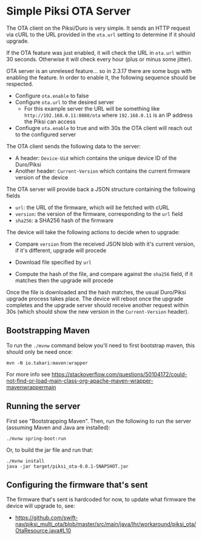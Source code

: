 # Simple Piksi OTA Server

The OTA client on the Piksi/Duro is very simple.  It sends an HTTP request via
cURL to the URL provided in the `ota.url` setting to determine if it should upgrade.

If the OTA feature was just enabled, it will check the URL in `ota.url` within
30 seconds.  Otherwise it will check every hour (plus or minus some jitter).

OTA server is an unrelesed feature... so in 2.3.17 there are some bugs with enabling
the feature.  In order to enable it, the following sequence should be respected.

- Configure `ota.enable` to false
- Configure `ota.url` to the desired server
  - For this example server the URL will be something like `http://192.168.0.11:8080/ota` where `192.168.0.11` is an IP address the Piksi can access
- Confiugre `ota.enable` to true and with 30s the OTA client will reach out to the configured server

The OTA client sends the following data to the server:

- A header: `Device-Uid` which contains the unique device ID of the Duro/Piksi
- Another header: `Current-Version` which contains the current firmware version of the device

The OTA server will provide back a JSON structure containing the following fields

- `url`: the URL of the firmware, which will be fetched with cURL
- `version`: the version of the firmware, corresponding to the `url` field
- `sha256`: a SHA256 hash of the firmware

The device will take the following actions to decide when to upgrade:

- Compare `version` from the received JSON blob with it's current version, if
  it's different, upgrade will procede

- Download file specified by `url`

- Compute the hash of the file, and compare against the `sha256` field, if it
  matches then the upgrade will procede

Once the file is downloaded and the hash matches, the usual Duro/Piksi upgrade
process takes place.  The device will reboot once the upgrade completes and the
upgrade server should receive another request within 30s (which should show the
new version in the `Current-Version` header).

## Bootstrapping Maven

To run the `./mvnw` command below you'll need to first bootstrap maven, this
should only be need once:

    mvn -N io.takari:maven:wrapper
    
For more info see https://stackoverflow.com/questions/50104172/could-not-find-or-load-main-class-org-apache-maven-wrapper-mavenwrappermain

## Running the server

First see "Bootstrapping Maven".  Then, run the following to run the server
(assuming Maven and Java are installed):

    ./mvnw spring-boot:run

Or, to build the jar file and run that:

    ./mvnw install
    java -jar target/piksi_ota-0.0.1-SNAPSHOT.jar
    
## Configuring the firmware that's sent

The firmware that's sent is hardcoded for now, to update what firmware the
device will upgrade to, see:

  - https://github.com/swift-nav/piksi_multi_ota/blob/master/src/main/java/lhr/workaround/piksi_ota/OtaResource.java#L10
